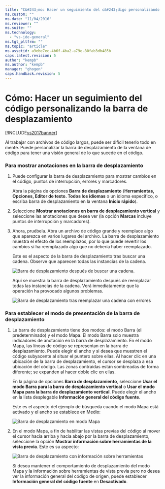 ```yaml
---
title: "C&#243;mo: Hacer un seguimiento del c&#243;digo personalizando la barra de desplazamiento | Microsoft Docs"
ms.custom: ""
ms.date: "11/04/2016"
ms.reviewer: ""
ms.suite: ""
ms.technology: 
  - "vs-ide-general"
ms.tgt_pltfrm: ""
ms.topic: "article"
ms.assetid: a9ebe7ec-4b6f-4ba2-a79e-80fab3db485b
caps.latest.revision: 5
author: "kempb"
ms.author: "kempb"
manager: "ghogen"
caps.handback.revision: 5
---
```

# C&#243;mo: Hacer un seguimiento del c&#243;digo personalizando la barra de desplazamiento
[!INCLUDE[vs2017banner](../code-quality/includes/vs2017banner.md)]

Al trabajar con archivos de código largos, puede ser difícil tenerlo todo en mente.  Puede personalizar la barra de desplazamiento de la ventana de código para tener una visión general de lo que sucede en el código.  
  
### Para mostrar anotaciones en la barra de desplazamiento  
  
1.  Puede configurar la barra de desplazamiento para mostrar cambios en el código, puntos de interrupción, errores y marcadores.  
  
     Abra la página de opciones **Barra de desplazamiento** \(**Herramientas, Opciones, Editor de texto. Todos los idiomas** o un idioma específico, o escriba barra de desplazamiento en la ventana **Inicio rápido**\).  
  
2.  Seleccione **Mostrar anotaciones en barra de desplazamiento vertical** y seleccione las anotaciones que desea ver  \(la opción **Marcas** incluye puntos de interrupción y marcadores\).  
  
3.  Ahora, pruébela.  Abra un archivo de código grande y reemplace algo que aparezca en varios lugares del archivo.  La barra de desplazamiento muestra el efecto de los reemplazos, por lo que puede revertir los cambios si ha reemplazado algo que no debería haber reemplazado.  
  
     Este es el aspecto de la barra de desplazamiento tras buscar una cadena.  Observe que aparecen todas las instancias de la cadena.  
  
     ![Barra de desplazamiento después de buscar una cadena.](../ide/media/enhancedscrollbarsearch.png "EnhancedScrollbarSearch")  
  
     Aquí se muestra la barra de desplazamiento después de reemplazar todas las instancias de la cadena.  Verá inmediatamente que la operación ha provocado algunos problemas.  
  
     ![Barra de desplazamiento tras reemplazar una cadena con errores](../ide/media/enhancedscrollbarreplace.png "EnhancedScrollbarReplace")  
  
### Para establecer el modo de presentación de la barra de desplazamiento  
  
1.  La barra de desplazamiento tiene dos modos: el modo Barra \(el predeterminado\) y el modo Mapa.  El modo Barra solo muestra indicadores de anotación en la barra de desplazamiento.  En el modo Mapa, las líneas de código se representan en la barra de desplazamiento.  Puede elegir el ancho y si desea que muestren el código subyacente al situar el puntero sobre ellas.  Al hacer clic en una ubicación de la barra de desplazamiento, el cursor se desplaza a esa ubicación del código.  Las zonas contraídas están sombreadas de forma diferente; se expanden al hacer doble clic en ellas.  
  
     En la página de opciones **Barra de desplazamiento**, seleccione **Usar el modo Barra para la barra de desplazamiento vertical** o **Usar el modo Mapa para la barra de desplazamiento vertical**.  Puede elegir el ancho en la lista desplegable  **Información general del código fuente**.  
  
     Este es el aspecto del ejemplo de búsqueda cuando el modo Mapa está activado y el ancho se establece en Medio:  
  
     ![Barra de desplazamiento en modo Mapa](../ide/media/enhancedscrollbar.png "EnhancedScrollbar")  
  
2.  En el modo Mapa, a fin de habilitar las vistas previas del código al mover el cursor hacia arriba y hacia abajo por la barra de desplazamiento, seleccione la opción **Mostrar información sobre herramientas de la vista previa**.  Este es su aspecto:  
  
     ![Barra de desplazamiento con información sobre herramientas](../ide/media/enhancedscrollbarsearchtooltip.png "EnhancedScrollbarSearchTooltip")  
  
     Si desea mantener el comportamiento de desplazamiento del modo Mapa y la información sobre herramientas de vista previa pero no desea ver la información general del código de origen, puede establecer **Información general del código fuente** en **Desactivado**.